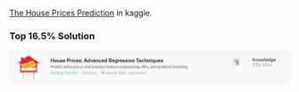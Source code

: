[The House Prices Prediction](https://www.kaggle.com/c/house-prices-advanced-regression-techniques) in kaggle.
### Top 16.5% Solution
![](https://github.com/LinkedGithub/Kaggle/blob/master/House%20Price%20Prediction/ranking.JPG)
